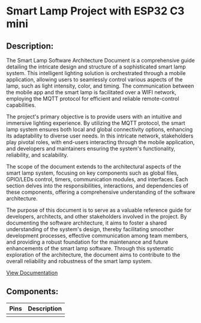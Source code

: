 # Smart Lamp Project with ESP32 C3 mini

## Description: 

The Smart Lamp Software Architecture Document is a comprehensive guide detailing the intricate design and structure of a sophisticated smart lamp system. This intelligent lighting solution is orchestrated through a mobile application, allowing users to seamlessly control various aspects of the lamp, such as light intensity, color, and timing. The communication between the mobile app and the smart lamp is facilitated over a WIFI network, employing the MQTT protocol for efficient and reliable remote-control capabilities.

The project's primary objective is to provide users with an intuitive and immersive lighting experience. By utilizing the MQTT protocol, the smart lamp system ensures both local and global connectivity options, enhancing its adaptability to diverse user needs. In this intricate network, stakeholders play pivotal roles, with end-users interacting through the mobile application, and developers and maintainers ensuring the system's functionality, reliability, and scalability.

The scope of the document extends to the architectural aspects of the smart lamp system, focusing on key components such as global files, GPIO/LEDs control, timers, communication modules, and interfaces. Each section delves into the responsibilities, interactions, and dependencies of these components, offering a comprehensive understanding of the software architecture.

The purpose of this document is to serve as a valuable reference guide for developers, architects, and other stakeholders involved in the project. By documenting the software architecture, it aims to foster a shared understanding of the system's design, thereby facilitating smoother development processes, effective communication among team members, and providing a robust foundation for the maintenance and future enhancements of the smart lamp software. Through this systematic exploration of the architecture, the document aims to contribute to the overall reliability and robustness of the smart lamp system.

[View Documentation](docs/html/index.html)


## Components:

| Pins | Description |
| ---- | ----------- |
|      |             |